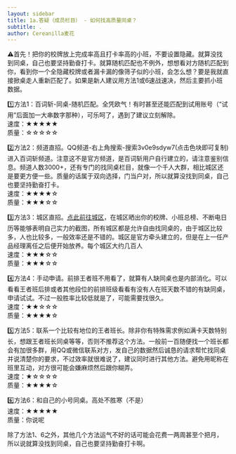 ```yaml
---
layout: sidebar
title: 1a.答疑（成员栏目） - 如何找高质量同桌？
subtitle: .
author: Cereanilla麦花
---
```


⚠️首先！把你的校牌放上完成率高且打卡率高的小班，不要设置隐藏。就算没找到同桌，自己也要坚持勤奋打卡。就算随机匹配也不例外，想想看对方随机匹配到你，看到你一个全隐藏校牌或者漏卡漏的像筛子似的小班，会怎么想？要是我就直接掀桌走人重新匹配了。如果是新人建议用方法1或6速战速决，然后主要抓小班数据。

1️⃣方法1：百词斩-同桌-随机匹配。全凭欧气！有时甚至还能匹配到试用账号（“试用”后面加一大串数字那种），可乐呵了，遇到了建议立刻解除。<br>
速度：★★★★★<br>
质量：☆☆☆☆☆<br>

2️⃣方法2：频道直招。QQ频道-右上角搜索-搜索<span class="copy-btn aquamarine">3v0e9sdyw7</span>(点击色块即可复制)进入百词斩频道。注意这不是官方频道，是百词斩用户自行建立的，请注意鉴别信息。频道人数3000+，还有专门的找同桌栏目，就像一个千人大群，相比城区还是要更方便一些。质量的话属于双向选择，门当户对，所以就算没找到同桌，自己也要坚持勤奋打卡。<br>
速度：★★★★☆<br>
质量：★★★☆☆<br>

3️⃣方法3：城区直招。<a href="/pages/FAQ2/5pancake" class="skyblue">点此前往城区</a>，在城区晒出你的校牌、小班总榜、不断电日历等能够表明自己实力的截图，所有城区都是允许自由找同桌的，由于城区比较多，人也比较多，一般效率还是不错的。城区是官方牵头建立的，但是在上一任产品经理离任之后便开始放养。每个城区大约几百人<br>
速度：★★★☆☆<br>
质量：★★★☆☆<br>

4️⃣方法4：手动申请。前排王者班不用看了，就算有人缺同桌也是内部消化。可以看看王者班后排或者其他段位的前排班级看看有没有人在班天数不错的有缺同桌，申请试试。不过一般胜率比较低就是了，可能需要找很久。<br>
速度：★★☆☆☆<br>
质量：★★★★☆<br>

5️⃣方法5：联系一个比较有地位的王者班长。除非你有特殊需求例如满卡天数特别长，想跟王者班长同桌等等，否则不推荐这个方法。一般前一百随便找一个班长都会有加很多群，用QQ或微信联系对方，发自己的数据然后诚恳的请求帮忙找同桌并说清楚你的要求，不过效率就很难说了，建议同时进行其他方法。避免用昵称在班里互动，对方很可能会嫌麻烦然后跟你糊弄。<br>
速度：★☆☆☆☆<br>
质量：★★★★☆<br>

6️⃣方法6：和自己的小号同桌。高处不胜寒（不是）<br>
速度：★★★★★<br>
质量：你说呢<br>

除了方法1、6之外，其他几个方法运气不好的话可能会花费一两周甚至个把月，所以说就算没找到同桌，自己也要坚持勤奋打卡啊。
